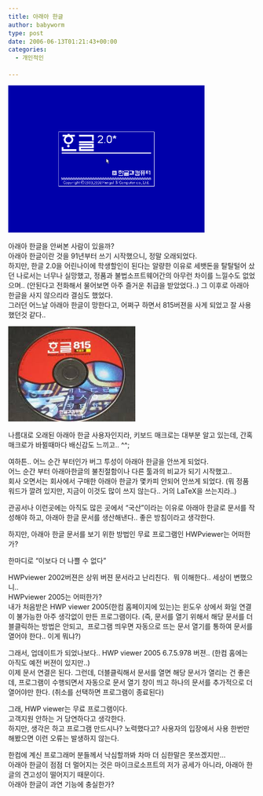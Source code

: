 ```yaml
---
title: 아래아 한글
author: babyworm
type: post
date: 2006-06-13T01:21:43+00:00
categories:
  - 개인적인

---
```


<img src="featured_hann_v2.png" width=400>

아래아 한글을 안써본 사람이 있을까?
<br>
아래아 한글이란 것을 91년부터 쓰기 시작했으니, 정말 오래되었다.
<br>
하지만, 한글 2.0을 어린나이에 학생할인이 된다는 알량한 이유로 세뱃돈을 탈탈털어 샀던 나로서는 너무나 실망했고, 정품과 불법소프트웨어간의 아무런 차이를 느낄수도 없었으며.. (안된다고 전화해서 물어보면 아주 즐거운 취급을 받았었다..) 그 이후로 아래아 한글을 사지 않으리라 결심도 했었다.
<br>
그러던 어느날 아래아 한글이 망한다고, 어쩌구 하면서 815버젼을 사게 되었고 잘 사용했던것 같다..

<img src="hann_815.jpg">

나름대로 오래된 아래아 한글 사용자인지라, 키보드 매크로는 대부분 알고 있는데, 간혹 매크로가 바뀔때마다 배신감도 느끼고.. ^^;

여하튼.. 어느 순간 부터인가 버그 투성이 아래아 한글을 안쓰게 되었다.
<br>
어느 순간 부터 아래아한글의 불친절함이나 다른 툴과의 비교가 되기 시작했고..
<br>
회사 오면서는 회사에서 구매한 아래아 한글가 몇카피 안되어 안쓰게 되었다.
(뭐 정품 워드가 깔려 있지만, 지금이 이것도 많이 쓰지 않는다.. 거의 LaTeX을 쓰는지라..)

관공서나 이런곳에는 아직도 많은 곳에서 &#8220;국산&#8221;이라는 이유로 아래아 한글로 문서를 작성해야 하고, 아래아 한글 문서를 생산해낸다.. 좋은 방침이라고 생각한다.

하지만, 아래아 한글 문서를 보기 위한 방법인 무료 프로그램인 HWPviewer는 어떠한가?

한마디로 &#8220;이보다 더 나쁠 수 없다&#8221;

HWPviewer 2002버젼은 상위 버젼 문서라고 난리친다.&nbsp; 뭐 이해한다.. 세상이 변했으니..
<br>
HWPviewer 2005는 어떠한가?
<br>
내가 처음받은 HWP viewer 2005(한컴 홈페이지에 있는)는 윈도우 상에서 화일 연결이 불가능한 아주 생각없이 만든 프로그램이다. (즉, 문서를 열기 위해서 해당 문서를 더블클릭하는 방법은 안되고,&nbsp; 프로그램 띄우면 자동으로 뜨는 문서 열기를 통하여 문서를 열어야 한다.. 이게 뭐냐?)

그래서, 업데이트가 되었나보다.. HWP viewer 2005 6.7.5.978 버젼.. (한컴 홈에는 아직도 예전 버젼이 있지만..)
<br>
이제 문서 연결은 된다. 그런데, 더블클릭해서 문서를 열면 해당 문서가 열리는 건 좋은데, 프로그램이 수행되면서 자동으로 문서 열기 창이 띄고 하나의 문서를 추가적으로 더 열어야만 한다. (취소를 선택하면 프로그램이 종료된다)

그래, HWP viewer는 무료 프로그램이다.
<br>
고객지원 안하는 거 당연하다고 생각한다.
<br>
하지만, 생각은 하고 프로그램 만드시나? 노력했다고? 사용자의 입장에서 사용 한번만 해봤으면 이런 오류는 발생하지 않는다.

한컴에 계신 프로그래머 분들께서 낙심할까봐 차마 더 심한말은 못쓰겠지만&#8230;
<br>
아래아 한글이 점점 더 멀어지는 것은 마이크로소프트의 저가 공세가 아니라, 아래아 한글의 견고성이 떨어지기 때문이다.
<br>
아래아 한글이 과연 기능에 충실한가?
